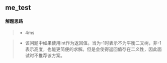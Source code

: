 ## me_test
#### 解题思路

>* 4ms

>* 该问题中如果使用int作为返回值。当为-1时表示不为平衡二叉树，非-1表示高度，也能更简便的求解。但是会使得返回值存在二义性，因此面试时不推荐该方案。